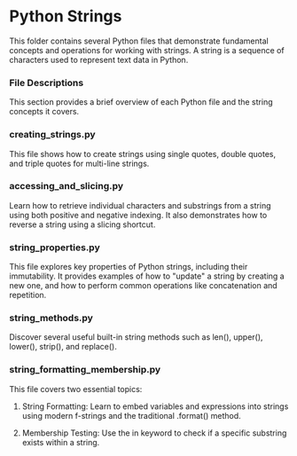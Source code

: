 # Python Strings

This folder contains several Python files that demonstrate fundamental concepts and operations for working with strings. A string is a sequence of characters used to represent text data in Python.

### File Descriptions
This section provides a brief overview of each Python file and the string concepts it covers.

### creating_strings.py

This file shows how to create strings using single quotes, double quotes, and triple quotes for multi-line strings.

### accessing_and_slicing.py

Learn how to retrieve individual characters and substrings from a string using both positive and negative indexing. It also demonstrates how to reverse a string using a slicing shortcut.

### string_properties.py

This file explores key properties of Python strings, including their immutability. It provides examples of how to "update" a string by creating a new one, and how to perform common operations like concatenation and repetition.

### string_methods.py

Discover several useful built-in string methods such as len(), upper(), lower(), strip(), and replace().

### string_formatting_membership.py

This file covers two essential topics:

1.  String Formatting: Learn to embed variables and expressions into strings using modern f-strings and the traditional .format() method.

2.  Membership Testing: Use the in keyword to check if a specific substring exists within a string.
